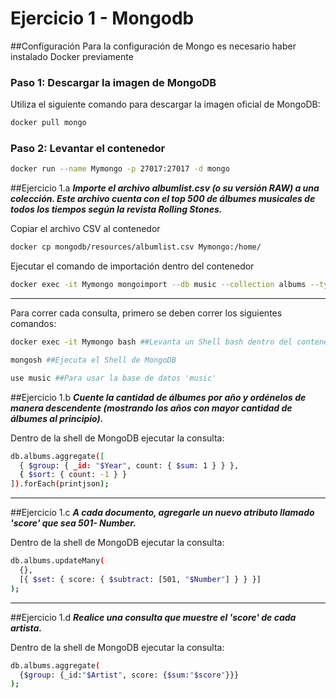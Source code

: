 
# Ejercicio 1 - Mongodb

##Configuración
Para la configuración de Mongo es necesario haber instalado Docker previamente
### Paso 1: Descargar la imagen de MongoDB
Utiliza el siguiente comando para descargar la imagen oficial de MongoDB:
```bash
docker pull mongo
```

### Paso 2: Levantar el contenedor
```bash
docker run --name Mymongo -p 27017:27017 -d mongo
```

##Ejercicio 1.a
***Importe el archivo albumlist.csv (o su versión RAW) a una colección. 
Este archivo cuenta con el top 500 de álbumes musicales de todos los tiempos según la revista Rolling Stones.***

Copiar el archivo CSV al contenedor

```bash
docker cp mongodb/resources/albumlist.csv Mymongo:/home/
```
Ejecutar el comando de importación dentro del contenedor

```bash
docker exec -it Mymongo mongoimport --db music --collection albums --type csv --file /home/albumlist.csv --headerline
```

***

Para correr cada consulta, primero se deben correr los siguientes comandos:

```bash
docker exec -it Mymongo bash ##Levanta un Shell bash dentro del contenedor
```
```bash
mongosh ##Ejecuta el Shell de MongoDB
```
```bash
use music ##Para usar la base de datos 'music'
```

##Ejercicio 1.b
***Cuente la cantidad de álbumes por año y ordénelos de manera descendente (mostrando los años con mayor cantidad de álbumes al principio).***

Dentro de la shell de MongoDB ejecutar la consulta:
```bash
db.albums.aggregate([
  { $group: { _id: "$Year", count: { $sum: 1 } } },
  { $sort: { count: -1 } }
]).forEach(printjson);
```
***
##Ejercicio 1.c
***A cada documento, agregarle un nuevo atributo llamado 'score' que sea 501- Number.***

Dentro de la shell de MongoDB ejecutar la consulta:
```bash
db.albums.updateMany(
  {},
  [{ $set: { score: { $subtract: [501, "$Number"] } } }]
);
```
***
##Ejercicio 1.d
***Realice una consulta que muestre el 'score' de cada artista.***


Dentro de la shell de MongoDB ejecutar la consulta:
```bash
db.albums.aggregate(
  {$group: {_id:"$Artist", score: {$sum:"$score"}}}
);
```